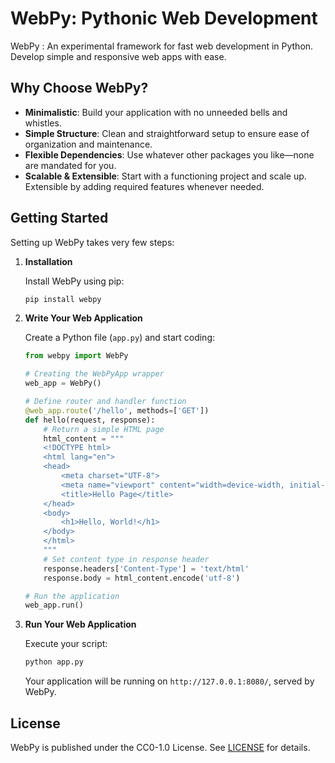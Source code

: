 # WebPy: Pythonic Web Development

WebPy : An experimental framework for fast web development in Python. Develop simple and responsive web apps with ease.

## Why Choose WebPy?

- **Minimalistic**: Build your application with no unneeded bells and whistles.
- **Simple Structure**: Clean and straightforward setup to ensure ease of organization and maintenance.
- **Flexible Dependencies**: Use whatever other packages you like—none are mandated for you.
- **Scalable & Extensible**: Start with a functioning project and scale up. Extensible by adding required features whenever needed.

## Getting Started

Setting up WebPy takes very few steps:

1. **Installation**

   Install WebPy using pip:

   ```bash
   pip install webpy
   ```

2. **Write Your Web Application**

   Create a Python file (`app.py`) and start coding:

   ```python
   from webpy import WebPy

   # Creating the WebPyApp wrapper
   web_app = WebPy()

   # Define router and handler function
   @web_app.route('/hello', methods=['GET'])
   def hello(request, response):
       # Return a simple HTML page
       html_content = """
       <!DOCTYPE html>
       <html lang="en">
       <head>
           <meta charset="UTF-8">
           <meta name="viewport" content="width=device-width, initial-scale=1.0">
           <title>Hello Page</title>
       </head>
       <body>
           <h1>Hello, World!</h1>
       </body>
       </html>
       """
       # Set content type in response header
       response.headers['Content-Type'] = 'text/html'
       response.body = html_content.encode('utf-8')

   # Run the application
   web_app.run()
   ```

3. **Run Your Web Application**

   Execute your script:

   ```bash
   python app.py
   ```

   Your application will be running on `http://127.0.0.1:8080/`, served by WebPy.

## License

WebPy is published under the CC0-1.0 License. See [LICENSE](LICENSE) for details.
